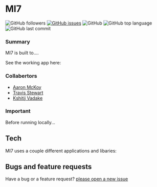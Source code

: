 # MI7

![GitHub followers](https://img.shields.io/github/followers/cl33per?style=social)
[![GitHub issues](https://img.shields.io/github/issues/cl33per/MI7)](https://github.com/cl33per/MI7/issues)
![GitHub](https://img.shields.io/github/license/cl33per/MI7)
![GitHub top language](https://img.shields.io/github/languages/top/cl33per/MI7)
![GitHub last commit](https://img.shields.io/github/last-commit/cl33per/MI7)

### Summary

MI7 is built to....

See the working app here:

### Collabertors
- [Aaron McKoy](https://github.com/ArMc8234)
- [Travis Stewart](https://github.com/travisstew)
- [Kshitij Vadake](https://github.com/KTJ-46)

### Important
  
Before running locally...

## Tech

MI7 uses a couple different applications and libaries:

  

## Bugs and feature requests

Have a bug or a feature request? [please open a new issue](https://github.com/cl33per/MI7/issues/new)
